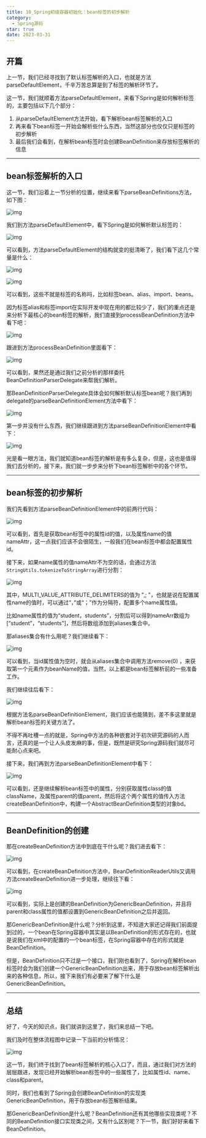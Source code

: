 ```yaml
---
title: 10_Spring初级容器初始化：bean标签的初步解析
category:
  - Spring源码
star: true
date: 2023-03-31
---
```


<!-- more -->

## 开篇

上一节，我们已经寻找到了默认标签解析的入口，也就是方法parseDefaultElement，千辛万苦总算是到了标签的解析环节了。

这一节，我们就顺着方法parseDefaultElement，来看下Spring是如何解析标签的，主要包括以下几个部分：

1. 从parseDefaultElement方法开始，看下解析bean标签解析的入口
2. 再来看下bean标签一开始会解析些什么东西，当然这部分也仅仅只是标签的初步解析
3. 最后我们会看到，在解析bean标签时会创建BeanDefinition来存放标签解析的信息

----

## bean标签解析的入口

这一节，我们沿着上一节分析的位置，继续来看下parseBeanDefinitions方法，如下图：

![img](https://studyimages.oss-cn-beijing.aliyuncs.com/images/Spring/202303/202304041446556.png)

我们到方法parseDefaultElement中，看下Spring是如何解析默认标签的：

![img](https://studyimages.oss-cn-beijing.aliyuncs.com/images/Spring/202303/202304041446311.png)

可以看到，方法parseDefaultElement的结构就变的挺清晰了，我们看下这几个常量是什么：

![img](https://studyimages.oss-cn-beijing.aliyuncs.com/images/Spring/202303/202304041446389.png)

![img](https://studyimages.oss-cn-beijing.aliyuncs.com/images/Spring/202303/202304041446256.png)

可以看到，这些不就是标签的名称吗，比如标签bean、alias、import、beans。

因为标签alias和标签import在实际开发中现在用的都比较少了，我们的重点还是来分析下最核心的bean标签的解析，我们直接到processBeanDefinition方法中看下吧：

![img](https://studyimages.oss-cn-beijing.aliyuncs.com/images/Spring/202303/202304041446992.png)

跟进到方法processBeanDefinition里面看下：

![img](https://studyimages.oss-cn-beijing.aliyuncs.com/images/Spring/202303/202304041446911.png)

可以看到，果然还是通过我们之前分析的那样委托BeanDefinitionParserDelegate来帮我们解析。

那BeanDefinitionParserDelegate具体会如何解析默认标签bean呢？我们再到delegate的parseBeanDefinitionElement方法中看下：

![img](https://studyimages.oss-cn-beijing.aliyuncs.com/images/Spring/202303/202304041446482.png)

第一步并没有什么东西，我们继续跟进到方法parseBeanDefinitionElement中看下：

![img](https://studyimages.oss-cn-beijing.aliyuncs.com/images/Spring/202303/202304041446406.png)

光是看一眼方法，我们就知道bean标签的解析是有多么复杂，但是，这也是值得我们去分析的，接下来，我们就一步步来分析下bean标签解析中的各个环节。

------

## bean标签的初步解析

我们先看到方法parseBeanDefinitionElement中的前两行代码：

![img](https://studyimages.oss-cn-beijing.aliyuncs.com/images/Spring/202303/202304041446667.png)

可以看到，首先是获取bean标签中的属性id的值，以及属性name的值nameAttr，这一点我们应该不会很陌生，一般我们在bean标签中都会配置属性id。

接下来，如果name属性的值nameAttr不为空的话，会通过方法`StringUtils.tokenizeToStringArray`进行分割：

![img](https://studyimages.oss-cn-beijing.aliyuncs.com/images/Spring/202303/202304041447757.png)

其中，MULTI_VALUE_ATTRIBUTE_DELIMITERS的值为 ",; "，也就是说在配置属性name的值时，可以通过“，”或“；”作为分隔符，配置多个name属性值。

比如name属性的值为“student，students”，分割后可以得到nameArr数组为 [“student”，“students”]，然后将数组添加到aliases集合中。

那aliases集合有什么用呢？我们继续看下：

![img](https://studyimages.oss-cn-beijing.aliyuncs.com/images/Spring/202303/202304041447443.png)

可以看到，当id属性值为空时，就会从aliases集合中调用方法remove(0) ，来获取第一个元素作为beanName的值，当然，以上都是bean标签解析前的一些准备工作。

我们继续往后看下：

![img](https://studyimages.oss-cn-beijing.aliyuncs.com/images/Spring/202303/202304041447702.png)

根据方法名parseBeanDefinitionElement，我们应该也能猜到，差不多这里就是解析bean标签的关键方法了。

不得不再吐槽一点的就是，Spring中方法的各种嵌套对于初次研究源码的人而言，还真的是一个让人头皮发麻的事，但是，既然是研究Spring源码我们就尽可能耐心点来吧。

接下来，我们再到方法parseBeanDefinitionElement中看下：

![img](https://studyimages.oss-cn-beijing.aliyuncs.com/images/Spring/202303/202304041447957.png)

可以看到，还是继续解析bean标签中的属性，分别获取属性class的值className，及属性parent的值parent，然后将这个两个属性的值传入方法createBeanDefinition中，构建一个AbstractBeanDefinition类型的对象bd。

------

## BeanDefinition的创建

那在createBeanDefinition方法中到底在干什么呢？我们进去看下：

![img](https://studyimages.oss-cn-beijing.aliyuncs.com/images/Spring/202303/202304041447003.png)

可以看到，在createBeanDefinition方法中，BeanDefinitionReaderUtils又调用方法createBeanDefinition进一步处理，继续往下看：

![img](https://studyimages.oss-cn-beijing.aliyuncs.com/images/Spring/202303/202304041447339.png)

可以看到，实际上是创建的BeanDefinition为GenericBeanDefinition，并且将parent和class属性的值都设置到GenericBeanDefinition之后并返回。

那GenericBeanDefinition是什么呢？分析到这里，不知道大家还记得我们前面提到过的，一个bean在Spring容器中其实是以BeanDefinition的形式存在的，也就是说我们在xml中的配置的一个bean标签，在Spring容器中存在的形式就是BeanDefinition。

但是，BeanDefinition只不过是一个接口，我们刚也看到了，Spring在解析bean标签时会为我们创建一个GenericBeanDefinition出来，用于存放bean标签解析出来的各种信息，所以，接下来我们有必要来了解下什么是GenericBeanDefinition。

------

## 总结

好了，今天的知识点，我们就讲到这里了，我们来总结一下吧。

我们及时在整体流程图中记录一下当前的分析情况：

![img](https://studyimages.oss-cn-beijing.aliyuncs.com/images/Spring/202303/202304041447037.png)

这一节，我们终于找到了bean标签解析的核心入口了，而且，通过我们对方法的层层跟进，发现已经开始解析bean标签中的一些属性了，比如属性id、name、class和parent。

同时，我们也看到了Spring会创建BeanDefinition的实现类GenericBeanDefinition，用于存放bean标签解析结果。

那GenericBeanDefinition是什么呢？BeanDefinition还有其他哪些实现类呢？不同的BeanDefinition接口实现类之间，又有什么区别呢？下一节，我们好好来看下BeanDefinition。